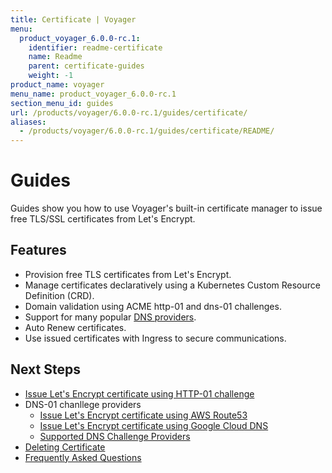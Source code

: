 ```yaml
---
title: Certificate | Voyager
menu:
  product_voyager_6.0.0-rc.1:
    identifier: readme-certificate
    name: Readme
    parent: certificate-guides
    weight: -1
product_name: voyager
menu_name: product_voyager_6.0.0-rc.1
section_menu_id: guides
url: /products/voyager/6.0.0-rc.1/guides/certificate/
aliases:
  - /products/voyager/6.0.0-rc.1/guides/certificate/README/
---
```


# Guides

Guides show you how to use Voyager's built-in certificate manager to issue free TLS/SSL certificates from Let's Encrypt.

## Features
- Provision free TLS certificates from Let's Encrypt.
- Manage certificates declaratively using a Kubernetes Custom Resource Definition (CRD).
- Domain validation using ACME http-01 and dns-01 challenges.
- Support for many popular [DNS providers](/docs/guides/certificate/dns/providers.md).
- Auto Renew certificates.
- Use issued certificates with Ingress to secure communications.

## Next Steps
- [Issue Let's Encrypt certificate using HTTP-01 challenge](/docs/guides/certificate/http/overview.md)
- DNS-01 chanllege providers
  - [Issue Let's Encrypt certificate using AWS Route53](/docs/guides/certificate/dns/route53.md)
  - [Issue Let's Encrypt certificate using Google Cloud DNS](/docs/guides/certificate/dns/google-cloud.md)
  - [Supported DNS Challenge Providers](/docs/guides/certificate/dns/providers.md)
- [Deleting Certificate](/docs/guides/certificate/delete.md)
- [Frequently Asked Questions](/docs/guides/certificate/faq.md)
